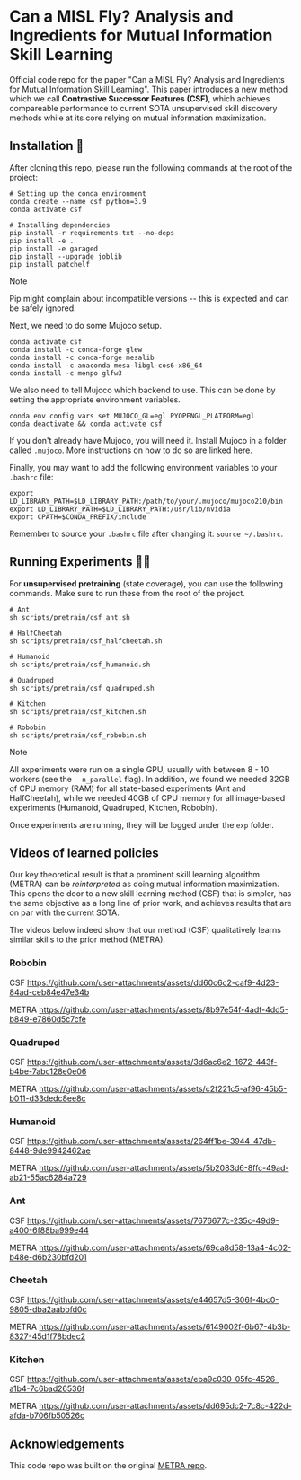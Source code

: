 # Can a MISL Fly? Analysis and Ingredients for Mutual Information Skill Learning
Official code repo for the paper "Can a MISL Fly? Analysis and Ingredients for Mutual Information Skill Learning". This paper introduces a new method which we call **Contrastive Successor Features (CSF)**, which achieves compareable performance to current SOTA unsupervised skill discovery methods while at its core relying on mutual information maximization.

## Installation 🔌

After cloning this repo, please run the following commands at the root of the project:
```
# Setting up the conda environment
conda create --name csf python=3.9
conda activate csf

# Installing dependencies
pip install -r requirements.txt --no-deps
pip install -e .
pip install -e garaged
pip install --upgrade joblib
pip install patchelf
```

> [!NOTE] 
> Pip might complain about incompatible versions -- this is expected and can be safely ignored.

Next, we need to do some Mujoco setup.
```
conda activate csf
conda install -c conda-forge glew
conda install -c conda-forge mesalib
conda install -c anaconda mesa-libgl-cos6-x86_64
conda install -c menpo glfw3
```

We also need to tell Mujoco which backend to use. This can be done by setting the appropriate environment variables.
```
conda env config vars set MUJOCO_GL=egl PYOPENGL_PLATFORM=egl
conda deactivate && conda activate csf
```

If you don't already have Mujoco, you will need it. Install Mujoco in a folder called `.mujoco`. More instructions on how to do so are linked [here](https://pytorch.org/rl/main/reference/generated/knowledge_base/MUJOCO_INSTALLATION.html).

Finally, you may want to add the following environment variables to your `.bashrc` file:
```
export LD_LIBRARY_PATH=$LD_LIBRARY_PATH:/path/to/your/.mujoco/mujoco210/bin
export LD_LIBRARY_PATH=$LD_LIBRARY_PATH:/usr/lib/nvidia
export CPATH=$CONDA_PREFIX/include
```

Remember to source your `.bashrc` file after changing it: `source ~/.bashrc`.

## Running Experiments 🏃‍♂️

For **unsupervised pretraining** (state coverage), you can use the following commands. Make sure to run these from the root of the project.
```
# Ant
sh scripts/pretrain/csf_ant.sh

# HalfCheetah
sh scripts/pretrain/csf_halfcheetah.sh

# Humanoid
sh scripts/pretrain/csf_humanoid.sh

# Quadruped
sh scripts/pretrain/csf_quadruped.sh

# Kitchen 
sh scripts/pretrain/csf_kitchen.sh

# Robobin
sh scripts/pretrain/csf_robobin.sh
```

> [!NOTE] 
> All experiments were run on a single GPU, usually with between 8 - 10 workers (see the `--n_parallel` flag).
> In addition, we found we needed 32GB of CPU memory (RAM) for all state-based experiments (Ant and HalfCheetah), while
> we needed 40GB of CPU memory for all image-based experiments (Humanoid, Quadruped, Kitchen, Robobin).

Once experiments are running, they will be logged under the `exp` folder.

## Videos of learned policies

Our key theoretical result is that a prominent skill learning algorithm (METRA) can be *reinterpreted* as doing mutual information maximization. This opens the door to a new skill learning method (CSF) that is simpler, has the same objective as a long line of prior work, and achieves results that are on par with the current SOTA. 

The videos below indeed show that our method (CSF) qualitatively learns similar skills to the prior method (METRA).

### Robobin
CSF
https://github.com/user-attachments/assets/dd60c6c2-caf9-4d23-84ad-ceb84e47e34b

METRA
https://github.com/user-attachments/assets/8b97e54f-4adf-4dd5-b849-e7860d5c7cfe

### Quadruped
CSF
https://github.com/user-attachments/assets/3d6ac6e2-1672-443f-b4be-7abc128e0e06

METRA
https://github.com/user-attachments/assets/c2f221c5-af96-45b5-b011-d33dedc8ee8c

### Humanoid
CSF
https://github.com/user-attachments/assets/264ff1be-3944-47db-8448-9de9942462ae

METRA
https://github.com/user-attachments/assets/5b2083d6-8ffc-49ad-ab21-55ac6284a729

### Ant
CSF
https://github.com/user-attachments/assets/7676677c-235c-49d9-a400-6f88ba999e44

METRA
https://github.com/user-attachments/assets/69ca8d58-13a4-4c02-b48e-d6b230bfd201

### Cheetah
CSF
https://github.com/user-attachments/assets/e44657d5-306f-4bc0-9805-dba2aabbfd0c

METRA
https://github.com/user-attachments/assets/6149002f-6b67-4b3b-8327-45d1f78bdec2

### Kitchen
CSF
https://github.com/user-attachments/assets/eba9c030-05fc-4526-a1b4-7c6bad26536f

METRA
https://github.com/user-attachments/assets/dd695dc2-7c8c-422d-afda-b706fb50526c


## Acknowledgements
This code repo was built on the original [METRA repo](https://github.com/seohongpark/METRA).
